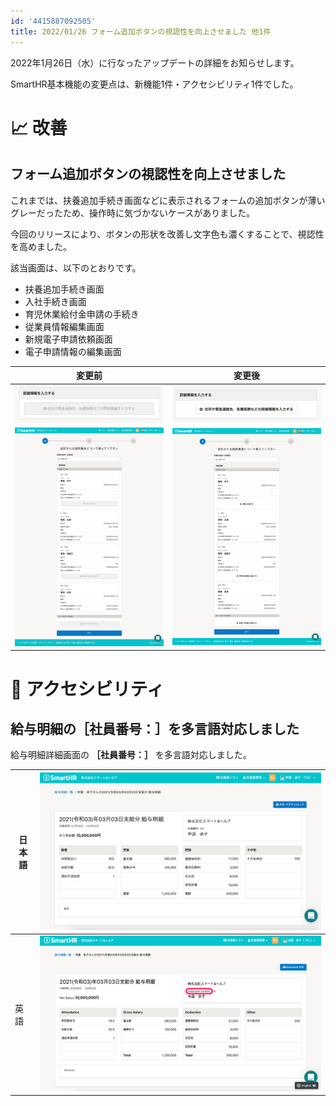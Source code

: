 ```yaml
---
id: '4415887092505'
title: 2022/01/26 フォーム追加ボタンの視認性を向上させました 他1件
---
```

2022年1月26日（水）に行なったアップデートの詳細をお知らせします。

SmartHR基本機能の変更点は、新機能1件・アクセシビリティ1件でした。

# 📈 改善

## フォーム追加ボタンの視認性を向上させました

これまでは、扶養追加手続き画面などに表示されるフォームの追加ボタンが薄いグレーだったため、操作時に気づかないケースがありました。

今回のリリースにより、ボタンの形状を改善し文字色も濃くすることで、視認性を高めました。

該当画面は、以下のとおりです。

- 扶養追加手続き画面
- 入社手続き画面
- 育児休業給付金申請の手続き
- 従業員情報編集画面
- 新規電子申請依頼画面
- 電子申請情報の編集画面

| 変更前 | 変更後 |
| --- | --- |
| ![](./upload_0c088ed83ab98a0feef83010aefcd264-2.png) | ![](./upload_2d6385b5f1f128bd9ff339beda02ab2a-2.png) |
| ![](./screencapture-help-inc-smarthr-jp-procedure3s-new-2022-01-26-18_12_18.png) | ![](./screencapture-help-inc-smarthr-jp-procedure3s-new-2022-01-26-18_54_44.png) |

# 🎢 アクセシビリティ

## 給与明細の［社員番号：］を多言語対応しました

給与明細詳細画面の **［社員番号：］** を多言語対応しました。

| 日本語 | ![](./Screen_Shot_2022-01-28_at_11_10_00.png) |
| --- | --- |
| 英語 | ![](./Screen_Shot_2022-01-28_at_10_46_18.png) |
